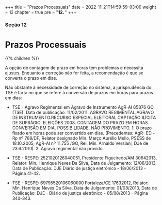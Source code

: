 +++
title = "Prazos Processuais"
date = 2022-11-21T14:59:59-03:00
weight = 13
chapter = true
pre = "<b>12. </b>"
+++

### Seção 12

# Prazos Processuais

{{% children  %}}

A opção de contagem de prazo em horas tem problemas e necessita ajustes. Enquanto a correção não for feita, a recomendação é que se converta o prazo em dias.

Não obstante à necessidade de correção no sistema, a jurisprudência do TSE é farta no que se refere à conversão de prazos em horas para prazos em dias:

+ TSE - Agravo Regimental em Agravo de Instrumento AgR-AI 85876 GO (TSE). Data de publicação: 11/02/2011.
AGRAVO REGIMENTAL.AGRAVO DE INSTRUMENTO.RECURSO ESPECIAL ELEITORAL.CAPTAÇÃO ILÍCITA DE SUFRÁGIO. ELEIÇÕES 2008. CONTAGEM DO PRAZO EM HORAS. CONVERSÃO EM DIA. POSSIBILIDADE. NÃO PROVIMENTO. 1. O prazo fixado em horas pode ser convertido em dias. (Precedentes: AgR- ED -Rp nº 789/DF, Relator designado Min. Março Aurélio Mello, PSESS de 18.10.2005; AgR-AI nº 11.755 /GO, Rel. Min. Arnaldo Versiani, DJe de 23.6.2010). 2. Agravo regimental não provido.

+ TSE - RESPE: 2521020126040051, Presidente Figueiredo/AM 30642013, Relator: Min. Henrique Neves Da Silva, Data de Julgamento: 12/06/2013, Data de Publicação: DJE Diário de justiça eletrônico - 18/06/2013 - Página 41-42. 

+ TSE - RESPE: 69795520106060000 Fortaleza/CE 17632012, Relator: Min. Henrique Neves Da Silva, Data de Julgamento: 01/08/2013, Data de Publicação: DJE - Diário de justiça eletrônico - 05/08/2013 - Página 340-343.
